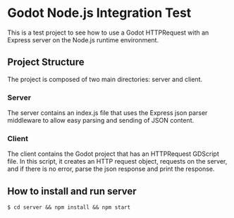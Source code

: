 # Godot Node.js Integration Test
This is a test project to see how to use a Godot HTTPRequest with an Express server on the Node.js runtime environment.

## Project Structure
The project is composed of two main directories: server and client.
### Server
The server contains an index.js file that uses the Express json parser middleware to allow easy parsing and sending of JSON content.
### Client
The client contains the Godot project that has an HTTPRequest GDScript file. In this script, it creates an HTTP request object, requests on the server, and if there is no error, parse the json response and print the response.
## How to install and run server
 ```
$ cd server && npm install && npm start
 ```
